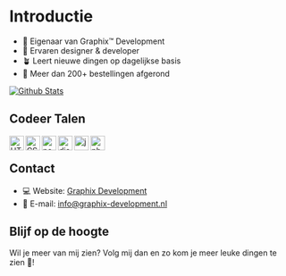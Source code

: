 # Introductie

- 👑 Eigenaar van Graphix™ Development
- 🔧 Ervaren designer & developer 
- 🪴 Leert nieuwe dingen op dagelijkse basis
- 🛒 Meer dan 200+ bestellingen afgerond

<p align="left">
    <a href="https://github.com/GraphixDevelopment?tab=repositories" title="Profile">
        <img src="https://github-readme-stats.vercel.app/api?username=GraphixDevelopment&show_icons=true&theme=graywhite&border_color=aaa&custom_title=My%20GitHub%20Stats&border_radius=25" alt="Github Stats" />
    </a>

</p>

## Codeer Talen 

<img align="left" alt="HTML" width="26px" src="https://upload.wikimedia.org/wikipedia/commons/thumb/3/38/HTML5_Badge.svg/600px-HTML5_Badge.svg.png" />
<img align="left" alt="CSS" width="26px" src="https://www.pngkey.com/png/full/347-3470911_css3-html-css-js-logo-white.png" />
<img align="left" alt="node.js" width="26px" src="https://i.imgur.com/tYLFZBh.png" /> 
<img align="left" alt="discord.js" width="26px" src="https://i.imgur.com/SI1DZf3.png" />
<img align="left" alt="js" width="26px" src="https://i.imgur.com/3u1wzwE.png" />
<img align="left" alt="php" width="26px" src="https://brandslogos.com/wp-content/uploads/thumbs/php-logo-vector.svg" />
<p>&nbsp;</p> 

## Contact

* 💻 Website: [Graphix Development](https://graphix-development.nl/)
* 📨 E-mail: info@graphix-development.nl

## Blijf op de hoogte

Wil je meer van mij zien? Volg mij dan en zo kom je meer leuke dingen te zien 🤩!

